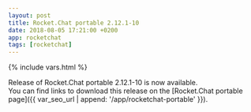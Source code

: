 ```yaml
---
layout: post
title: Rocket.Chat portable 2.12.1-10
date: 2018-08-05 17:21:00 +0200
app: rocketchat
tags: [rocketchat]
---
```

{% include vars.html %}

Release of Rocket.Chat portable 2.12.1-10 is now available.<br />
You can find links to download this release on the [Rocket.Chat portable page]({{ var_seo_url | append: '/app/rocketchat-portable' }}).